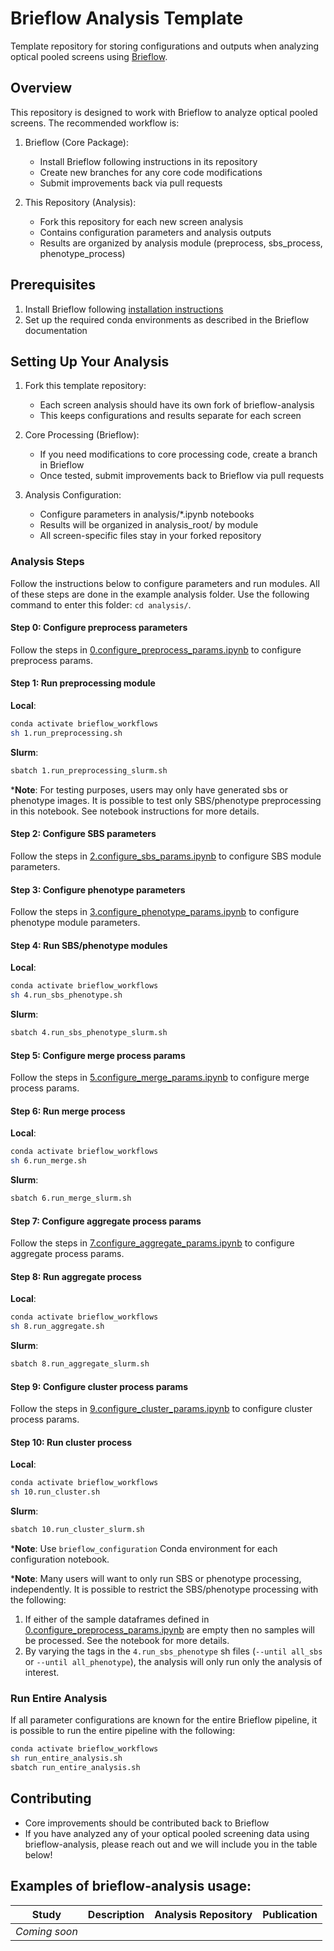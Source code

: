 # Brieflow Analysis Template

Template repository for storing configurations and outputs when analyzing optical pooled screens using [Brieflow](https://github.com/cheeseman-lab/brieflow).

## Overview

This repository is designed to work with Brieflow to analyze optical pooled screens. The recommended workflow is:

1. Brieflow (Core Package):
   - Install Brieflow following instructions in its repository
   - Create new branches for any core code modifications
   - Submit improvements back via pull requests

2. This Repository (Analysis):
   - Fork this repository for each new screen analysis 
   - Contains configuration parameters and analysis outputs
   - Results are organized by analysis module (preprocess, sbs_process, phenotype_process)

## Prerequisites

1. Install Brieflow following [installation instructions](https://github.com/cheeseman-lab/brieflow#set-up-workflowconfiguration-conda-environments)
2. Set up the required conda environments as described in the Brieflow documentation

## Setting Up Your Analysis

1. Fork this template repository:
   - Each screen analysis should have its own fork of brieflow-analysis
   - This keeps configurations and results separate for each screen

2. Core Processing (Brieflow):
   - If you need modifications to core processing code, create a branch in Brieflow 
   - Once tested, submit improvements back to Brieflow via pull requests

3. Analysis Configuration:
   - Configure parameters in analysis/*.ipynb notebooks
   - Results will be organized in analysis_root/ by module
   - All screen-specific files stay in your forked repository

### Analysis Steps

Follow the instructions below to configure parameters and run modules.
All of these steps are done in the example analysis folder.
Use the following command to enter this folder:
`cd analysis/`.

#### Step 0: Configure preprocess parameters

Follow the steps in [0.configure_preprocess_params.ipynb](analysis/0.configure_preprocess_params.ipynb) to configure preprocess params.

#### Step 1: Run preprocessing module

**Local**:
```sh
conda activate brieflow_workflows
sh 1.run_preprocessing.sh
```
**Slurm**:
```sh
sbatch 1.run_preprocessing_slurm.sh
```

***Note**: For testing purposes, users may only have generated sbs or phenotype images.
It is possible to test only SBS/phenotype preprocessing in this notebook.
See notebook instructions for more details.

#### Step 2: Configure SBS parameters

Follow the steps in [2.configure_sbs_params.ipynb](analysis/2.configure_sbs_params.ipynb) to configure SBS module parameters.

#### Step 3: Configure phenotype parameters

Follow the steps in [3.configure_phenotype_params.ipynb](analysis/3.configure_phenotype_params.ipynb) to configure phenotype module parameters.

#### Step 4: Run SBS/phenotype modules

**Local**:
```sh
conda activate brieflow_workflows
sh 4.run_sbs_phenotype.sh
```
**Slurm**:
```sh
sbatch 4.run_sbs_phenotype_slurm.sh
```

#### Step 5: Configure merge process params

Follow the steps in [5.configure_merge_params.ipynb](analysis/5.configure_merge_params.ipynb) to configure merge process params.

#### Step 6: Run merge process

**Local**:
```sh
conda activate brieflow_workflows
sh 6.run_merge.sh
```
**Slurm**:
```sh
sbatch 6.run_merge_slurm.sh
```

#### Step 7: Configure aggregate process params

Follow the steps in [7.configure_aggregate_params.ipynb](analysis/7.configure_aggregate_params.ipynb) to configure aggregate process params.

#### Step 8: Run aggregate process

**Local**:
```sh
conda activate brieflow_workflows
sh 8.run_aggregate.sh
```
**Slurm**:
```sh
sbatch 8.run_aggregate_slurm.sh
```

#### Step 9: Configure cluster process params

Follow the steps in [9.configure_cluster_params.ipynb](analysis/9.configure_cluster_params.ipynb) to configure cluster process params.

#### Step 10: Run cluster process

**Local**:
```sh
conda activate brieflow_workflows
sh 10.run_cluster.sh
```
**Slurm**:
```sh
sbatch 10.run_cluster_slurm.sh
```

***Note**: Use `brieflow_configuration` Conda environment for each configuration notebook.

***Note**: Many users will want to only run SBS or phenotype processing, independently.
It is possible to restrict the SBS/phenotype processing with the following:
1) If either of the sample dataframes defined in [0.configure_preprocess_params.ipynb](analysis/0.configure_preprocess_params.ipynb) are empty then no samples will be processed.
See the notebook for more details.
2) By varying the tags in the `4.run_sbs_phenotype` sh files (`--until all_sbs` or `--until all_phenotype`), the analysis will only run only the analysis of interest.

### Run Entire Analysis

If all parameter configurations are known for the entire Brieflow pipeline, it is possible to run the entire pipeline with the following:

```sh
conda activate brieflow_workflows
sh run_entire_analysis.sh
sbatch run_entire_analysis.sh
```

## Contributing

- Core improvements should be contributed back to Brieflow
- If you have analyzed any of your optical pooled screening data using brieflow-analysis, please reach out and we will include you in the table below!

## Examples of brieflow-analysis usage:

| Study | Description | Analysis Repository | Publication |
|-------|-------------|---------------------|-------------|
| _Coming soon_ | | | |